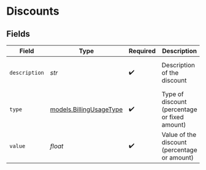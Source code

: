 # Discounts


## Fields

| Field                                                    | Type                                                     | Required                                                 | Description                                              | Example                                                  |
| -------------------------------------------------------- | -------------------------------------------------------- | -------------------------------------------------------- | -------------------------------------------------------- | -------------------------------------------------------- |
| `description`                                            | *str*                                                    | :heavy_check_mark:                                       | Description of the discount                              | Monthly Discount - Accelerate                            |
| `type`                                                   | [models.BillingUsageType](../models/billingusagetype.md) | :heavy_check_mark:                                       | Type of discount (percentage or fixed amount)            |                                                          |
| `value`                                                  | *float*                                                  | :heavy_check_mark:                                       | Value of the discount (percentage or amount)             | 5                                                        |